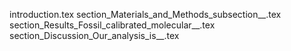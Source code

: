 introduction.tex
section_Materials_and_Methods_subsection__.tex
section_Results_Fossil_calibrated_molecular__.tex
section_Discussion_Our_analysis_is__.tex